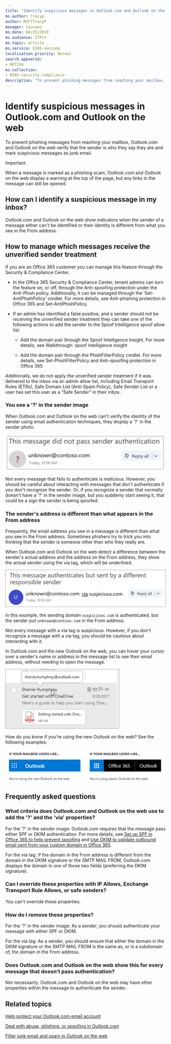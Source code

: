 ```yaml
---
title: "Identify suspicious messages in Outlook.com and Outlook on the web"
ms.author: tracyp
author: MSFTTracyP
manager: laurawi
ms.date: 04/25/2019
ms.audience: ITPro
ms.topic: article
ms.service: O365-seccomp
localization_priority: Normal
search.appverid:
- MET150
ms.collection:
- M365-security-compliance
description: "To prevent phishing messages from reaching your mailbox, Outlook.com and Outlook on the web verify that the sender is who they say they are and mark suspicious messages as junk email."
---
```


# Identify suspicious messages in Outlook.com and Outlook on the web

To prevent phishing messages from reaching your mailbox, Outlook.com and Outlook on the web verify that the sender is who they say they are and mark suspicious messages as junk email.

> [!IMPORTANT]
> When a message is marked as a phishing scam, Outlook.com and Outlook on the web display a warning at the top of the page, but any links in the message can still be opened.

## How can I identify a suspicious message in my inbox?

Outlook.com and Outlook on the web show indicators when the sender of a message either can't be identified or their identity is different from what you see in the From address.

## How to manage which messages receive the unverified sender treatment 

If you are an Office 365 customer you can manage this feature through the Security & Compliance Center. 

- In the Office 365 Security & Compliance Center, tenant admins can turn the feature on, or off, through the Anti-spoofing protection under the Anti-Phish policy. Additionally, it can be managed through the ‘Set-AntiPhishPolicy’ cmdlet. For more details, see Anti-phishing protection in Office 365 and Set-AntiPhishPolicy.

- If an admin has identified a false positive, and a sender should not be receiving the unverified sender treatment they can take one of the following actions to add the sender to the Spoof Intelligence spoof allow list:
		
    - Add the domain pair through the Spoof Intelligence Insight. For more details, see Walkthrough: spoof intelligence insight
    		
    - Add the domain pair through the PhishFilterPolicy cmdlet. For more details, see Set-PhishFilterPolicy and Anti-spoofing protection in Office 365

Additionally, we do not apply the unverified sender treatment if it was delivered to the inbox via an admin allow list, including Email Transport Rules (ETRs), Safe Domain List (Anti-Spam Policy), Safe Sender List or a user has set this user as a “Safe Sender” in their inbox.

### You see a '?' in the sender image

When Outlook.com and Outlook on the web can't verify the identity of the sender using email authentication techniques, they display a '?' in the sender photo. 

![Message did not pass verification](media/message-did-not-pass-verification.jpg)

Not every message that fails to authenticate is malicious. However, you should be careful about interacting with messages that don't authenticate if you don't recognize the sender. Or, if you recognize a sender that normally doesn't have a '?' in the sender image, but you suddenly start seeing it, that could be a sign the sender is being spoofed.

### The sender's address is different than what appears in the From address

Frequently, the email address you see in a message is different than what you see in the From address. Sometimes phishers try to trick you into thinking that the sender is someone other than who they really are.

When Outlook.com and Outlook on the web detect a difference between the sender's actual address and the address on the From address, they show the actual sender using the via tag, which will be underlined.

![unverified sender alt text](media/unverified-sender-feature1.png)

In this example, the sending domain `suspicious.com` is authenticated, but the sender put `unknown@contoso.com` in the From address.

Not every message with a via tag is suspicious. However, if you don't recognize a message with a via tag, you should be cautious about interacting with it.

In Outlook.com and the new Outlook on the web, you can hover your cursor over a sender's name or address in the message list to see their email address, without needing to open the message.

![Get started with OneDrive](media/get-started-with-onedrive-message.png)

How do you know if you're using the new Outlook on the web? See the following examples:

![Outlook vs Office 365](media/outlook-vs-outlook365.png)

## Frequently asked questions

### What criteria does Outlook.com and Outlook on the web use to add the '?' and the 'via' properties?

For the '?' in the sender image:  Outlook.com requires that the message pass either SPF or DKIM authentication. For more details, see [Set up SPF in Office 365 to help prevent spoofing](set-up-spf-in-office-365-to-help-prevent-spoofing.md) and [Use DKIM to validate outbound email sent from your custom domain in Office 365](use-dkim-to-validate-outbound-email.md).

For the via tag: If the domain in the From address is different from the domain in the DKIM signature or the SMTP MAIL FROM, Outlook.com displays the domain in one of those two fields (preferring the DKIM signature).

### Can I override these properties with IP Allows, Exchange Transport Rule Allows, or safe senders?

You can't override these properties.

### How do I remove these properties?

For the '?' in the sender image: As a sender, you should authenticate your message with either SPF or DKIM.

For the via tag: As a sender, you should ensure that either the domain in the DKIM signature or the SMTP MAIL FROM is the same as, or is a subdomain of, the domain in the From address.

### Does Outlook.com and Outlook on the web show this for every message that doesn’t pass authentication?

Not necessarily. Outlook.com and Outlook on the web may have other properties within the message to authenticate the sender.

## Related topics

[Help protect your Outlook.com email account](https://support.office.com/article/a4f20fc5-4307-4ece-8231-6d4d4bd8a9ba)

[Deal with abuse, phishing, or spoofing in Outlook.com](https://support.office.com/article/0d882ea5-eedc-4bed-aebc-079ffa1105a3)

[Filter junk email and spam in Outlook on the web](https://support.office.com/article/db786e79-54e2-40cc-904f-d89d57b7f41d)
